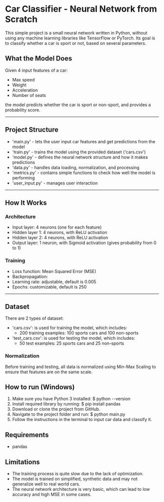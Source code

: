 # Car Classifier - Neural Network from Scratch

This simple project is a small neural network written in Python, without using any machine learning libraries like TensorFlow or PyTorch. Its goal is to classify whether a car is sport or not, based on several parameters.

## What the Model Does

Given 4 input features  of a car:
- Max speed
- Weight
- Acceleration
- Number of seats

the model predicts whether the car is sport or non-sport, and provides a probability score.

---

## Project Structure

- 'main.py' - lets the user input car features and get predictions from the model
- 'train.py' - trains the model using the provided dataset ('cars.csv')
- 'model.py' - defines the neural network structure and how it makes predictions
- 'data.py' - handles data loading, normalization, and processing
- 'metrics.py' - contains simple functions to check how well the model is performing
- 'user_input.py' - manages user interaction

---

## How It Works

### Architecture

- Input layer: 4 neurons (one for each feature)
- Hidden layer 1: 4 neurons, with ReLU activation
- Hidden layer 2: 4 neurons, with ReLU activation
- Output layer: 1 neuron, with Sigmoid activation (gives probability from 0 to 1)

### Training

- Loss function: Mean Squared Error (MSE)
- Backpropagation:
- Learning rate: adjustable, default is 0.005
- Epochs: customizable, default is 250

---

## Dataset

There are 2 types of dataset:
- 'cars.csv': is used for training the model, which includes:
  - 200 training examples: 100 sports cars and 100 non-sports
- 'test_cars.csv': is used for testing the model, which includes:
  - 50 test examples: 25 sports cars and 25 non-sports

### Normalization

Before training and testing, all data is normalized using Min-Max Scaling to ensure that features are on the same scale.

## How to run (Windows)

1. Make sure you have Python 3 installed:
    $ python --version
2. Install required library by running:
    $ pip install pandas
3. Download or clone the project from GitHub.
4. Navigate to the project folder and run:
    $ python main.py
5. Follow the instructions in the terminal to input car data and classify it.

## Requirements
- pandas 

## Limitations

- The training process is quite slow due to the lack of optimization.
- The model is trained on simplified, synthetic data and  may not generalize well to real world cars.
- The neural network architecture is very basic, which can lead to low accuracy and high MSE in some cases.
